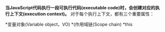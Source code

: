 **当JavaScript代码执行一段可执行代码(executable code)时，会创建对应的执行上下文(execution context)。**
对于每个执行上下文，都有三个重要属性：

*变量对象(Variable object，VO)
*(作用域链(Scope chain)
*this